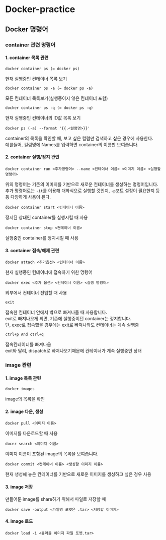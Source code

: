 # Docker-practice


## Docker 명령어

### container 관련 명령어 

#### 1. container 목록 관련 
```
docker container ps (= docker ps)
```
현재 실행중인 컨테이너 목록 보기 

```
docker container ps -a (= docker ps -a)
```
모든 컨테이너 목록보기(실행중이지 않은 컨테이너 포함)

```
docker container ps -q (= docker ps -q)
```
현재 실행중인 컨테이너의 ID값 목록 보기

``` 
docker ps (-a) --format '{{.<컬럼명>}}'
```
container의 목록을 확인할 때, 보고 싶은 컬럼만 검색하고 싶은 경우에 사용한다. <br>
예를들어, 컬럼명에 Names를 입력하면 container의 이름만 보여줍니다.

#### 2. container 실행/정지 관련 
```
docker container run <추가명령어> --name <컨테이너 이름> <이미지 이름> <실행할 명령어>
```
위의 명령어는 기존의 이미지를 기반으로 새로운 컨테이너를 생성하는 명령어입니다.<br>
추가 명령어로는 ```-it```를 이용해 대화식으로 실행할 것인지, ```-p```포트 설정이 필요한지 등등 다양하게 사용이 된다.

```
docker container start <컨테이너 이름>
```
정지된 상태인 container를 실행시킬 때 사용

```
docker container stop <컨테이너 이름>
```
실행중인 container를 정지시킬 때 사용

#### 3. container 접속/해제 관련

```
docker attach <추가옵션> <컨테이너 이름>
```
현재 실행중인 컨테이너에 접속하기 위한 명령어

```
docker exec <추가 옵션> <컨테이너 이름> <실행 명령어>
```
외부에서 컨테이너 진입할 때 사용

```
exit
```
접속한 컨테이너 안에서 밖으로 빠져나올 때 사용합니다. <br>
exit로 빠져나오게 되면, 기존에 실행중이던 container는 정지합니다.<br>
단, exec로 접속했을 경우에는 exit로 빠져나와도 컨테이너는 계속 실행중

```
ctrl+p And ctrl+q
```
접속컨테이너를 빠져나옴 <br>
exit와 달리, dispatch로 빠져나오기때문에 컨테이너가 계속 실행중인 상태

### image 관련 

#### 1. image 목록 관련

```
docker images
```
image의 목록을 확인

#### 2. image 다운, 생성 
```
docker pull <이미지 이름>
```
이미지를 다운로드할 때 사용

```
docer search <이미지 이름>
```
이미지 이름이 포함된 image의 목록을 보여줍니다. 

```
docker commit <컨테이너 이름> <생성할 이미지 이름>
```
현재 생성해 놓은 컨테이너를 기반으로 새로운 이미지를 생성하고 싶은 경우 사용


#### 3. image 저장
만들어둔 image를 share하기 위해서 파일로 저장할 때
```
docker save -output <파일명 포멧은 .tar> <저장할 이미지>
```

#### 4. image 로드
```
docker load -i <불러올 이미지 파일 포멧.tar>
```


